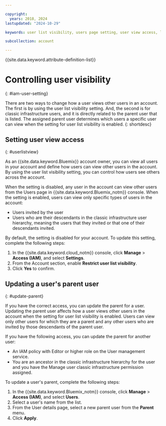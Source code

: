 ```yaml
---

copyright:
  years: 2018, 2024
lastupdated: "2024-10-29"

keywords: user list visibility, users page setting, user view access, limit access to users list, user list access, parent user, update parent

subcollection: account

---
```


{{site.data.keyword.attribute-definition-list}}

# Controlling user visibility
{: #iam-user-setting}

There are two ways to change how a user views other users in an account. The first is by using the user list visibility setting. And, the second is for classic infrastructure users, and it is directly related to the parent user that is listed. The assigned parent user determines which users a specific user can view when the setting for user list visibility is enabled.
{: shortdesc}


## Setting user view access
{: #userlistview}

As an {{site.data.keyword.Bluemix}} account owner, you can view all users in your account and define how users can view other users in the account. By using the user list visibility setting, you can control how users see others across the account.

When the setting is disabled, any user in the account can view other users from the Users page in {{site.data.keyword.Bluemix_notm}} console. When the setting is enabled, users can view only specific types of users in the account:

* Users invited by the user
* Users who are their descendants in the classic infrastructure user hierarchy, meaning the users that they invited or that one of their descendants invited.

By default, the setting is disabled for your account. To update this setting, complete the following steps:

1. In the {{site.data.keyword.cloud_notm}} console, click **Manage** &gt; **Access (IAM)**, and select **Settings**.
1. From the Account section, enable **Restrict user list visibility**.
1. Click **Yes** to confirm.

## Updating a user's parent user
{: #update-parent}

If you have the correct access, you can update the parent for a user. Updating the parent user affects how a user views other users in the account when the setting for user list visibility is enabled. Users can view only other users for which they are a parent and any other users who are invited by those descendants of the parent user.

If you have the following access, you can update the parent for another user:

* An IAM policy with Editor or higher role on the User management service.
* You are an ancestor in the classic infrastructure hierarchy for the user and you have the Manage user classic infrastructure permission assigned.

To update a user's parent, complete the following steps:

1. In the {{site.data.keyword.Bluemix_notm}} console, click **Manage** &gt; **Access (IAM)**, and select **Users**.
2. Select a user's name from the list.
3. From the User details page, select a new parent user from the **Parent** menu.
4. Click **Apply**.
